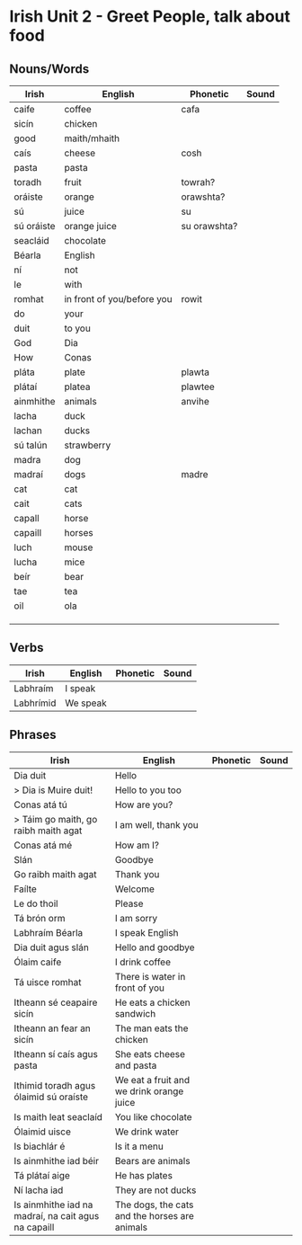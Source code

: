 # Irish Unit 2 - Greet People, talk about food

## Nouns/Words

| Irish | English | Phonetic | Sound |
| ------| ------- | -------- | ----- |
| caife | coffee | cafa |  |
| sicín | chicken |  |  |
| good | maith/mhaith |  |  |
| caís | cheese | cosh |  |
| pasta | pasta |  |  |
| toradh | fruit | towrah? |  |
| oráiste | orange | orawshta? |  |
| sú | juice | su |  |
| sú oráiste | orange juice | su orawshta? |  |
| seacláid | chocolate |  |  |
| Béarla | English |  |  |
| ní | not |  |  |
| le | with |  |  |
| romhat | in front of you/before you | rowit |  |
| do | your |  |  |
| duit | to you |  |  |
| God | Dia |  |  |
| How | Conas |  |  |
| pláta | plate | plawta |  |
| plátaí | platea | plawtee |  |
| ainmhithe | animals | anvihe |  |
| lacha | duck |  |  |
| lachan | ducks |  |  |
| sú talún | strawberry |  |  |
| madra | dog |  |  |
| madraí | dogs | madre |  |
| cat | cat |  |  |
| cait | cats |  |  |
| capall | horse |  |  |
| capaill | horses |  |  |
| luch | mouse |  |  |
| lucha | mice |  |  |
| beír | bear |  |  |
| tae | tea |  |  |
| oil | ola |  |  |
|  |  |  |  |
|  |  |  |  |
|  |  |  |  |

## Verbs

| Irish | English | Phonetic | Sound |
| ------| ------- | -------- |----- |
| Labhraím | I speak |  |  |
| Labhrímid | We speak |  |  |


## Phrases
| Irish | English | Phonetic | Sound |
| ------| ------- | -------- |----- |
| Dia duit | Hello |  |  |
|> Dia is Muire duit! | Hello to you too |  |  |
| Conas atá tú | How are you? |  |  |
|> Táim go maith, go raibh maith agat | I am well, thank you |  |  |
| Conas atá mé | How am I? |  |  |
| Slán | Goodbye 
| Go raibh maith agat | Thank you |  |  |
| Faílte | Welcome |  |  |
| Le do thoil | Please |  |  |
| Tá brón orm | I am sorry |  |  |
| Labhraím Béarla | I speak English |  |  |
| Dia duit agus slán | Hello and goodbye |  |  |
| Ólaim caife | I drink coffee
| Tá uisce romhat | There is water in front of you
| Itheann sé ceapaire sicín | He eats a chicken sandwich
| Itheann an fear an sicín | The man eats the chicken
| Itheann sí caís agus pasta | She eats cheese and pasta
| Ithimid toradh agus ólaimid sú oraíste | We eat a fruit and we drink orange juice
| Is maith leat seaclaíd | You like chocolate
| Ólaimid uisce | We drink water
| Is biachlár é | Is it a menu
| Is ainmhithe iad béir | Bears are animals
| Tá plátaí aige | He has plates
| Ní lacha iad | They are not ducks
| Is ainmhithe iad na madraí, na cait agus na capaill | The dogs, the cats and the horses are animals 